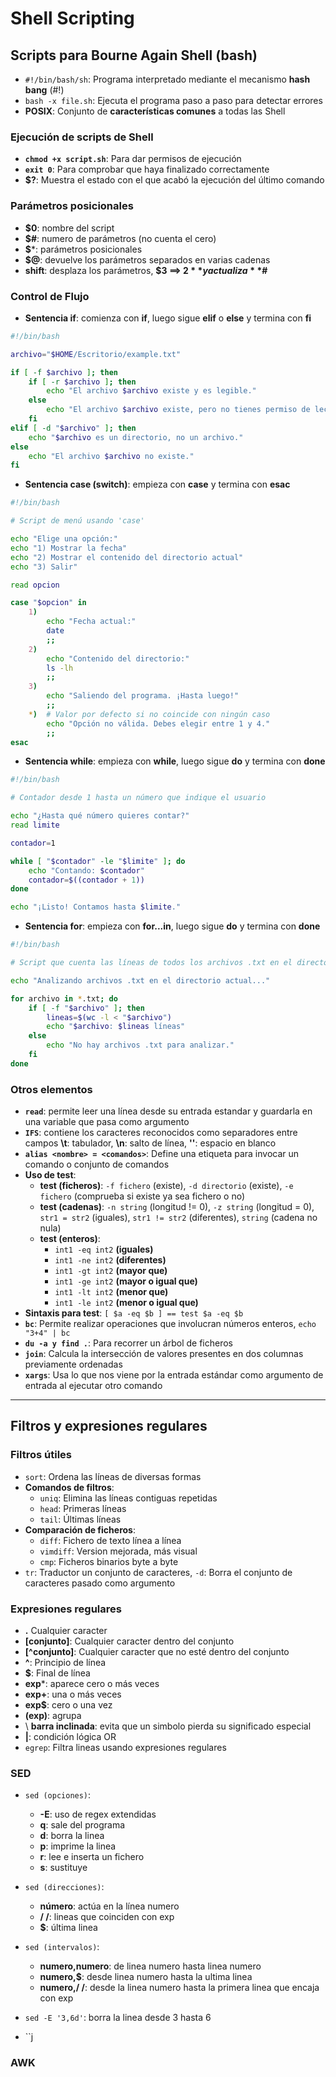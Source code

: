 # Shell Scripting

## Scripts para Bourne Again Shell (bash)
- ``#!/bin/bash/sh``: Programa interpretado mediante el mecanismo **hash bang** (#!)
- ``bash -x file.sh``: Ejecuta el programa paso a paso para detectar errores
- **POSIX**: Conjunto de **características comunes** a todas las Shell

### Ejecución de scripts de Shell
- **``chmod +x script.sh``**: Para dar permisos de ejecución
- **``exit 0``**: Para comprobar que haya finalizado correctamente
- **$?**: Muestra el estado con el que acabó la ejecución del último comando

### Parámetros posicionales
- **$0**: nombre del script
- **$#**: numero de parámetros (no cuenta el cero)
- **$***: parámetros posicionales
- **$@**: devuelve los parámetros separados en varias cadenas
- **shift**: desplaza los parámetros, **$3 ==> $2** y actualiza **$#**

### Control de Flujo
- **Sentencia if**: comienza con **if**, luego sigue **elif** o **else** y termina con **fi**
```bash
#!/bin/bash

archivo="$HOME/Escritorio/example.txt"

if [ -f $archivo ]; then
    if [ -r $archivo ]; then
        echo "El archivo $archivo existe y es legible."
    else
        echo "El archivo $archivo existe, pero no tienes permiso de lectura."
    fi
elif [ -d "$archivo" ]; then
    echo "$archivo es un directorio, no un archivo."
else
    echo "El archivo $archivo no existe."
fi
```
- **Sentencia case (switch)**: empieza con **case** y termina con **esac**
```bash
#!/bin/bash

# Script de menú usando 'case'

echo "Elige una opción:"
echo "1) Mostrar la fecha"
echo "2) Mostrar el contenido del directorio actual"
echo "3) Salir"

read opcion

case "$opcion" in
    1)
        echo "Fecha actual:"
        date
        ;;
    2)
        echo "Contenido del directorio:"
        ls -lh
        ;;
    3)
        echo "Saliendo del programa. ¡Hasta luego!"
        ;;
    *)  # Valor por defecto si no coincide con ningún caso
        echo "Opción no válida. Debes elegir entre 1 y 4."
        ;;
esac
```
- **Sentencia while**: empieza con **while**, luego sigue **do** y termina con **done**
```bash
#!/bin/bash

# Contador desde 1 hasta un número que indique el usuario

echo "¿Hasta qué número quieres contar?"
read limite

contador=1

while [ "$contador" -le "$limite" ]; do
    echo "Contando: $contador"
    contador=$((contador + 1))
done

echo "¡Listo! Contamos hasta $limite."
```
- **Sentencia for**: empieza con **for...in**, luego sigue **do** y termina con **done**
```bash
#!/bin/bash

# Script que cuenta las líneas de todos los archivos .txt en el directorio actual

echo "Analizando archivos .txt en el directorio actual..."

for archivo in *.txt; do
    if [ -f "$archivo" ]; then
        lineas=$(wc -l < "$archivo")
        echo "$archivo: $lineas líneas"
    else
        echo "No hay archivos .txt para analizar."
    fi
done
```

### Otros elementos
- **``read``**: permite leer una línea desde su entrada estandar y guardarla en una variable que pasa como argumento
- **``IFS``**: contiene los caracteres reconocidos como separadores entre campos **\t**: tabulador, **\n**: salto de línea, **''**: espacio en blanco
- **``alias <nombre> = <comandos>``**: Define una etiqueta para invocar un comando o conjunto de comandos
- **Uso de test**:
    - **test (ficheros)**: ``-f fichero`` (existe), ``-d directorio`` (existe), ``-e fichero`` (comprueba si existe ya sea fichero o no)
    - **test (cadenas)**: ``-n string`` (longitud != 0), ``-z string`` (longitud = 0), ``str1 = str2`` (iguales), ``str1 != str2`` (diferentes), ``string`` (cadena no nula)
    - **test (enteros)**: 
        - ``int1 -eq int2`` **(iguales)**
        - ``int1 -ne int2`` **(diferentes)**
        - ``int1 -gt int2`` **(mayor que)**
        - ``int1 -ge int2`` **(mayor o igual que)**
        - ``int1 -lt int2`` **(menor que)**
        - ``int1 -le int2`` **(menor o igual que)**
- **Sintaxis para test**: ``[ $a -eq $b ] == test $a -eq $b``
- **``bc``**: Permite realizar operaciones que involucran números enteros, ``echo "3+4" | bc``
- **``du -a y find .``**: Para recorrer un árbol de ficheros
- **``join``**: Calcula la intersección de valores presentes en dos columnas previamente ordenadas
- **``xargs``**: Usa lo que nos viene por la entrada estándar como argumento de entrada al ejecutar otro comando

------------------------------------

## Filtros y expresiones regulares
### Filtros útiles
- ``sort``: Ordena las líneas de diversas formas
- **Comandos de filtros**:
    - ``uniq``: Elimina las líneas contiguas repetidas
    - ``head``: Primeras líneas 
    - ``tail``: Últimas líneas
- **Comparación de ficheros**: 
    - ``diff``: Fichero de texto línea a línea
    - ``vimdiff``: Version mejorada, más visual
    - ``cmp``: Ficheros binarios byte a byte
- ``tr``: Traductor un conjunto de caracteres, ``-d``: Borra el conjunto de caracteres pasado como argumento

### Expresiones regulares
- **.** Cualquier caracter
- **[conjunto]**: Cualquier caracter dentro del conjunto
- **[^conjunto]**: Cualquier caracter que no esté dentro del conjunto
- **^**: Principio de línea
- **$**: Final de línea
- **exp***: aparece cero o más veces
- **exp+**: una o más veces
- **exp$**: cero o una vez
- **(exp)**: agrupa
- \ **barra inclinada**: evita que un simbolo pierda su significado especial
- **|**: condición lógica OR
- ``egrep``: Filtra lineas usando expresiones regulares

### SED
- ``sed (opciones)``:
    - **-E**: uso de regex extendidas
    - **q**: sale del programa
    - **d**: borra la linea
    - **p**: imprime la linea
    - **r**: lee e inserta un fichero
    - **s**: sustituye
- ``sed (direcciones)``:
    - **número**: actúa en la línea numero
    - **/ /**: lineas que coinciden con exp
    - **$**: última linea 
- ``sed (intervalos)``:
    - **numero,numero**: de linea numero hasta linea numero
    - **numero,$**: desde linea numero hasta la ultima linea
    - **numero,/ /**: desde la linea numero hasta la primera linea que encaja con exp

- ``sed -E '3,6d'``: borra la linea desde 3 hasta 6
- ``j
  
### AWK
